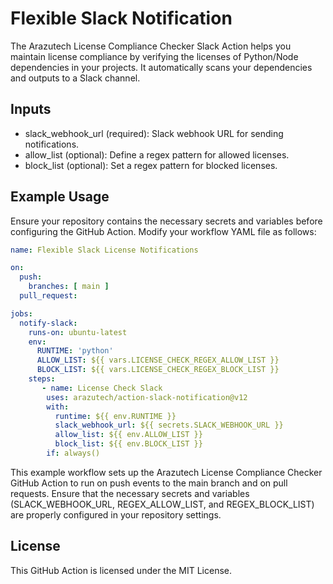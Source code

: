 # Flexible Slack Notification

The Arazutech License Compliance Checker Slack Action helps you maintain license compliance by verifying the licenses of Python/Node dependencies in your projects. It automatically scans your dependencies and outputs to a Slack channel.

## Inputs

- slack_webhook_url (required): Slack webhook URL for sending notifications.
- allow_list (optional): Define a regex pattern for allowed licenses.
- block_list (optional): Set a regex pattern for blocked licenses.

## Example Usage

Ensure your repository contains the necessary secrets and variables before configuring the GitHub Action. Modify your workflow YAML file as follows:

```yaml
name: Flexible Slack License Notifications

on:
  push:
    branches: [ main ]
  pull_request:

jobs:
  notify-slack:
    runs-on: ubuntu-latest
    env:
      RUNTIME: 'python'
      ALLOW_LIST: ${{ vars.LICENSE_CHECK_REGEX_ALLOW_LIST }}
      BLOCK_LIST: ${{ vars.LICENSE_CHECK_REGEX_BLOCK_LIST }}
    steps:
       - name: License Check Slack
        uses: arazutech/action-slack-notification@v12
        with:
          runtime: ${{ env.RUNTIME }}
          slack_webhook_url: ${{ secrets.SLACK_WEBHOOK_URL }}
          allow_list: ${{ env.ALLOW_LIST }}
          block_list: ${{ env.BLOCK_LIST }}
        if: always()
```
This example workflow sets up the Arazutech License Compliance Checker GitHub Action to run on push events to the main branch and on pull requests. Ensure that the necessary secrets and variables (SLACK_WEBHOOK_URL, REGEX_ALLOW_LIST, and REGEX_BLOCK_LIST) are properly configured in your repository settings.

## License

This GitHub Action is licensed under the MIT License.
